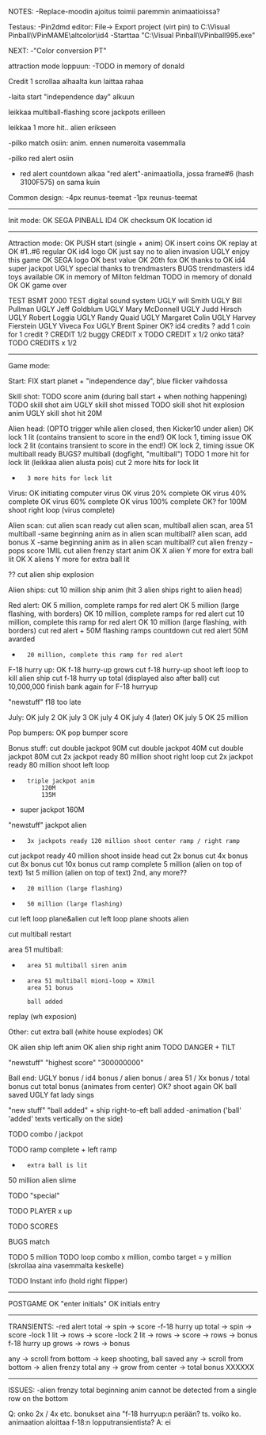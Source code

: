 NOTES:
-Replace-moodin ajoitus toimii paremmin animaatioissa?


Testaus:
-Pin2dmd editor: File-> Export project (virt pin) to C:\Visual Pinball\VPinMAME\altcolor\id4
-Starttaa "C:\Visual Pinball\VPinball995.exe"

NEXT:
-"Color conversion PT"

attraction mode loppuun:
	-TODO	in memory of donald












Credit 1 scrollaa alhaalta kun laittaa rahaa




-laita start "independence day" alkuun

leikkaa multiball-flashing score jackpots erilleen

leikkaa 1 more hit.. alien erikseen



-pilko match osiin: anim. ennen numeroita vasemmalla


-pilko red alert osiin
 * red alert countdown alkaa "red alert"-animaatiolla, jossa frame#6 (hash 3100F575) on sama kuin 



Common design:
-4px reunus-teemat
-1px reunus-teemat







-------------------------------------------------------------------------------

Init mode:
OK		SEGA PINBALL ID4
OK		checksum
OK		location id

-------------------------------------------------------------------------------

Attraction mode:
OK		PUSH start (single + anim)
OK		insert coins
OK		replay at
OK		#1..#6 regular
OK		id4 logo
OK		just say no to alien invasion
UGLY	enjoy this game
OK		SEGA logo
OK		best value
OK		20th fox
OK		thanks to
OK		id4 super jackpot
UGLY	special thanks to trendmasters
BUGS	trendmasters id4 toys available
OK		in memory of Milton feldman
TODO	in memory of donald
OK		<score>	
OK		game over

TEST 	BSMT 2000
TEST	digital sound system
UGLY	will Smith
UGLY	Bill Pullman
UGLY	Jeff Goldblum
UGLY	Mary McDonnell
UGLY	Judd Hirsch
UGLY	Robert Loggia
UGLY	Randy Quaid
UGLY	Margaret Colin
UGLY	Harvey Fierstein
UGLY	Viveca Fox
UGLY	Brent Spiner
OK? 	id4 credits
?		add 1 coin for 1 credit
? 		CREDIT 1/2
buggy	CREDIT x 
TODO 	CREDIT x 1/2  onko tätä?
TODO 	CREDITS x 1/2

-------------------------------------------------------------------------------

Game mode:

Start:
FIX	start planet + "independence day", blue flicker vaihdossa


Skill shot:
TODO	score anim (during ball start + when nothing happening)
TODO 	skill shot aim
UGLY 	skill shot missed
TODO	skill shot hit explosion anim
UGLY 	skill shot hit 20M


Alien head: (OPTO trigger while alien closed, then Kicker10 under alien)
OK	 	lock 1 lit (contains transient to score in the end!)
OK		lock 1, timing issue
OK	 	lock 2 lit (contains transient to score in the end!)
OK		lock 2, timing issue
OK		multiball ready
BUGS?	multiball (dogfight, "multiball")
TODO 	1 more hit for lock lit (leikkaa alien alusta pois)
cut 	2 more hits for lock lit
-	 	3 more hits for lock lit


Virus:
OK		initiating computer virus
OK		virus 20% complete
OK		virus 40% complete
OK		virus 60% complete
OK		virus 100% complete
OK?		for 100M shoot right loop (virus complete)


Alien scan:
cut 	alien scan ready
cut 	alien scan, multiball
		alien scan, area 51 multiball -same beginning anim as in alien scan multiball?
		alien scan, add bonus X -same beginning anim as in alien scan multiball?
cut		alien frenzy - pops score 1MIL
cut		alien frenzy start anim
OK		X alien Y more for extra ball lit 
OK		X aliens Y more for extra ball lit
		
??
cut 	alien ship explosion


Alien ships:
cut	10 million ship anim (hit 3 alien ships right to alien head)



Red alert:
OK		5 million, complete ramps for red alert
OK		5 million (large flashing, with borders)
OK		10 million, complete ramps for red alert
cut		10 million, complete this ramp for red alert
OK		10 million (large flashing, with borders)
cut		red alert + 50M flashing ramps countdown
cut		red alert 50M avarded
		
-		20 million, complete this ramp for red alert

F-18 hurry up:
OK		f-18 hurry-up grows
cut		f-18 hurry-up shoot left loop to kill alien ship
cut		f-18 hurry up total (displayed also after ball)
cut		10,000,000 finish bank again for F-18 hurryup

"newstuff"	f18 too late

July:
OK		july 2
OK		july 3
OK		july 4
OK		july 4 (later)
OK		july 5
OK		25 million


Pop bumpers:
OK		pop bumper score


Bonus stuff:
cut 	double jackpot 90M
cut 	double jackpot 40M
cut 	double jackpot 80M
cut		2x jackpot ready 80 million shoot right loop
cut		2x jackpot ready 80 million shoot left loop

-		triple jackpot anim
			120M
			135M

- super jackpot 
		160M
			
			
"newstuff"	jackpot alien

			
-		3x jackpots ready 120 million shoot center ramp / right ramp		

cut		jackpot ready 40 million shoot inside head
cut		2x bonus
cut		4x bonus
cut		8x bonus
cut		10x bonus
cut		ramp complete
		5 million (alien on top of text) 1st 
		5 million (alien on top of text) 2nd, any more??
-		20 million (large flashing)
-		50 million (large flashing)
cut		left loop plane&alien
cut		left loop plane shoots alien

cut 	multiball restart

area 51 multiball:
-		area 51 multiball siren anim
-		area 51 multiball mioni-loop = XXmil
		area 51 bonus
		
		ball added
replay (wh exposion)





Other:
cut		extra ball (white house explodes)
OK		<score>

OK		alien ship left anim
OK		alien ship right anim
TODO	DANGER + TILT


"newstuff"	"highest score" "300000000"


Ball end:
UGLY	bonus / id4 bonus / alien bonus / area 51 / Xx bonus / total bonus
cut		total bonus (animates from center)
OK?		shoot again
OK		ball saved
UGLY	fat lady sings
		
		
		
"new stuff"	"ball added" +  ship right-to-eft
		ball added -animation ('ball' 'added' texts vertically on the side)

TODO	combo / jackpot

TODO 	ramp complete + left ramp





-		extra ball is lit


50 million alien slime

TODO	"special"


TODO	PLAYER x up




TODO	SCORES

BUGS	match


TODO	5 million
TODO	loop combo x million, combo target = y million (skrollaa aina vasemmalta keskelle)


TODO	Instant info (hold right flipper)

-------------------------------------------------------------------------------

POSTGAME
OK		"enter initials"
OK		initials entry


-------------------------------------------------------------------------------

TRANSIENTS:
-red alert total -> spin -> score
-f-18 hurry up total -> spin -> score
-lock 1 lit -> rows -> score
-lock 2 lit -> rows -> score
<score> -> rows -> bonus
f-18 hurry up grows -> rows -> bonus


any -> scroll from bottom -> keep shooting, ball saved 
any -> scroll from bottom -> alien frenzy total
any -> grow from center -> total bonus XXXXXX 


-------------------------------------------------------------------------------

ISSUES:
-alien frenzy total beginning anim cannot be detected from a single row on the bottom

Q: onko 2x / 4x etc. bonukset aina "f-18 hurryup:n perään? ts. voiko ko. animaation aloittaa f-18:n lopputransientista? 
A: ei
